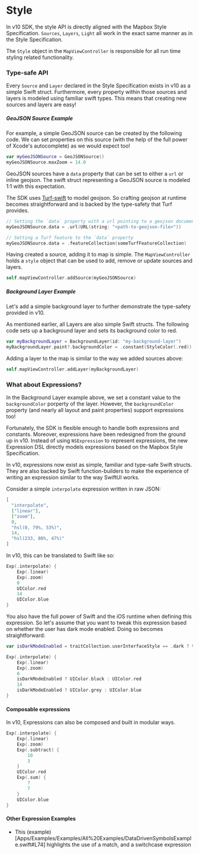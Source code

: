 # Style

In v10 SDK, the style API is directly aligned with the Mapbox Style Specification. `Sources`, `Layers`, `Light` all work in the exact same manner as in the Style Specification. 

The `Style` object in the `MapViewController` is responsible for all run time styling related functionality.

### Type-safe API
Every `Source` and `Layer` declared in the Style Specification exists in v10 as a simple Swift struct. Furthermore, every property within those sources and layers is modeled using familiar swift types. This means that creating new sources and layers are easy!

##### GeoJSON Source Example
For example, a simple GeoJSON source can be created by the following code. We can set properties on this source (with the help of the full power of Xcode's autocomplete) as we would expect too! 

```swift
var myGeoJSONSource = GeoJSONSource()
myGeoJSONSource.maxZoom = 14.0
```

GeoJSON sources have a `data` property that can be set to either a `url` or inline geojson. The swift struct representing a GeoJSON source is modeled 1:1 with this expectation. 

The SDK uses [Turf-swift](https://github.com/mapbox/turf-swift) to model geojson. So crafting geojson at runtime becomes straightforward and is backed by the type-safety that Turf provides.

```swift
// Setting the `data` property with a url pointing to a geojson document
myGeoJSONSource.data = .url(URL(string: "<path-to-geojson-file>"))

// Setting a Turf feature to the `data` property
myGeoJSONSource.data = .featureCollection(someTurfFeatureCollection)
```

Having created a source, adding it to map is simple. The `MapViewController` holds a `style` object that can be used to add, remove or update sources and layers.

```swift
self.mapViewController.addSource(myGeoJSONSource)
```

##### Background Layer Example
Let's add a simple background layer to further demonstrate the type-safety provided in v10.

As mentioned earlier, all Layers are also simple Swift structs. The following code sets up a background layer and sets its background color to red.

```swift
var myBackgroundLayer = BackgroundLayer(id: "my-background-layer")
myBackgroundLayer.paint?.backgroundColor = .constant(StyleColor(.red))
```

Adding a layer to the map is similar to the way we added sources above:
```swift
self.mapViewController.addLayer(myBackgroundLayer)
```

### What about Expressions?

In the Background Layer example above, we set a constant value to the `backgroundColor` porperty of the layer. However, the `backgroundColor` property (and nearly all layout and paint properties) support expressions too! 

Fortunately, the SDK is flexible enough to handle both expressions and constants. Moreover, expressions have been redesigned from the ground up in v10. Instead of using `NSExpression` to represent expressions, the new Expression DSL directly models expressions based on the Mapbox Style Specification. 

In v10, expressions now exist as simple, familiar and type-safe Swift structs. They are also backed by Swift function-builders to make the experience of writing an expression similar to the way SwiftUI works.

Consider a simple `interpolate` expression written in raw JSON:
```json
[
  "interpolate",
  ["linear"],
  ["zoom"],
  0,
  "hsl(0, 79%, 53%)",
  14,
  "hsl(233, 80%, 47%)"
]
```

In v10, this can be translated to Swift like so:

```swift
Exp(.interpolate) {
    Exp(.linear)
    Exp(.zoom)
    0
    UIColor.red
    14
    UIColor.blue
}
```

You also have the full power of Swift and the iOS runtime when defining this expression. So let's assume that you want to tweak this expression based on whether the user has dark mode enabled. Doing so becomes straightforward:

```swift
var isDarkModeEnabled = traitCollection.userInterfaceStyle == .dark ? true : false

Exp(.interpolate) {
    Exp(.linear)
    Exp(.zoom)
    0
    isDarkModeEnabled ? UIColor.black : UIColor.red
    14
    isDarkModeEnabled ? UIColor.grey : UIColor.blue
}

```

#### Composable expressions
In v10, Expressions can also be composed and built in modular ways.

```swift
Exp(.interpolate) {
    Exp(.linear)
    Exp(.zoom)
    Exp(.subtract) {
        10
        3
    }
    UIColor.red
    Exp(.sum) {
        7
        7
    }
    UIColor.blue
}
```

#### Other Expression Examples
- This (example)[Apps/Examples/Examples/All%20Examples/DataDrivenSymbolsExample.swift#L74] highlights the use of a match, and a switchcase expression
